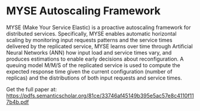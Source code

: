 # MYSE Autoscaling Framework

MYSE (Make Your Service Elastic) is a proactive autoscaling framework for distributed services.
Specifically, MYSE enables automatic horizontal scaling by monitoring input requests patterns and the service times delivered by the replicated service, MYSE learns over time through Artificial Neural Networks (ANN) how input load and service times vary, and produces estimations to enable early decisions about reconfiguration. A queuing model M/M/S of the replicated service is used to compute the expected response time given the current configuration (number of replicas) and the distributions of both input requests and service times.

Get the full paper at: https://pdfs.semanticscholar.org/81ce/33746af45149b395e5ac57e8c4110f117b4b.pdf
